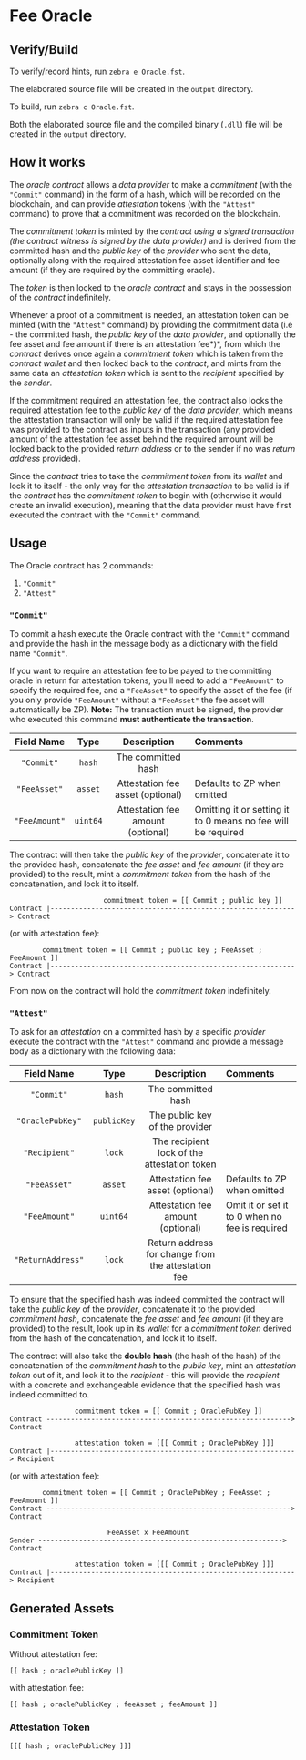 # Fee Oracle

## Verify/Build

To verify/record hints, run `zebra e Oracle.fst`.

The elaborated source file will be created in the `output` directory.

To build, run `zebra c Oracle.fst`.

Both the elaborated source file and the compiled binary (`.dll`) file will be created in the `output` directory.

## How it works

The *oracle contract* allows a *data provider* to make a *commitment* (with the `"Commit"` command) in the form of a hash, which will be recorded on the blockchain, and can provide *attestation* tokens (with the `"Attest"` command) to prove that a commitment was recorded on the blockchain.

The *commitment token* is minted by the *contract using a signed transaction (the contract witness is signed by the data provider)* and is derived from the committed hash and the *public key* of the *provider* who sent the data, optionally along with the required attestation fee asset identifier and fee amount (if they are required by the committing oracle).

The *token* is then locked to the *oracle contract* and stays in the possession of the *contract* indefinitely.

Whenever a proof of a commitment is needed, an attestation token can be minted (with the `"Attest"` command) by providing the commitment data (i.e - the committed hash, the *public key* of the *data provider*, and optionally the fee asset and fee amount if there is an attestation fee*)*, from which the *contract* derives once again a *commitment token* which is taken from the *contract wallet* and then locked back to the *contract*, and mints from the same data an *attestation token* which is sent to the *recipient* specified by the *sender*.

If the commitment required an attestation fee, the contract also locks the required attestation fee to the *public key* of the *data provider*, which means the attestation transaction will only be valid if the required attestation fee was provided to the contract as inputs in the transaction (any provided amount of the attestation fee asset behind the required amount will be locked back to the provided *return address* or to the sender if no was *return address* provided).

Since the *contract* tries to take the *commitment token* from its *wallet* and lock it to itself - the only way for the *attestation transaction* to be valid is if the *contract* has the *commitment token* to begin with (otherwise it would create an invalid execution), meaning that the data provider must have first executed the contract with the `"Commit"` command.

## Usage

The Oracle contract has 2 commands:

1. `"Commit"`
2. `"Attest"`

### `"Commit"`

To commit a hash execute the Oracle contract with the `"Commit"` command and provide the hash in the message body as a dictionary with the field name `"Commit"`.

If you want to require an attestation fee to be payed to the committing oracle in return for attestation tokens, you'll need to add a `"FeeAmount"` to specify the required fee, and a `"FeeAsset"` to specify the asset of the fee (if you only provide `"FeeAmount"` without a `"FeeAsset"` the fee asset will automatically be ZP).
**Note:** The transaction must be signed, the provider who executed this command **must authenticate the transaction**.

| Field Name         | Type               | Description                        | Comments
|:------------------:|:------------------:|:----------------------------------:|:--------------------
| `"Commit"`         | `hash`             | The committed hash                 |
| `"FeeAsset"`	     | `asset`	          | Attestation fee asset (optional)   | Defaults to ZP when omitted
| `"FeeAmount"`	     | `uint64`	          | Attestation fee amount (optional)  | Omitting it or setting it to 0 means no fee will be required

The contract will then take the *public key* of the *provider*, concatenate it to the provided hash, concatenate the *fee asset* and *fee amount* (if they are provided) to the result, mint a *commitment token* from the hash of the concatenation, and lock it to itself.

```
                       commitment token = [[ Commit ; public key ]]
Contract |------------------------------------------------------------> Contract
```

(or with attestation fee):

```
        commitment token = [[ Commit ; public key ; FeeAsset ; FeeAmount ]]
Contract |------------------------------------------------------------> Contract
```

From now on the contract will hold the *commitment token* indefinitely.

### `"Attest"`

To ask for an *attestation* on a committed hash by a specific *provider* execute the contract with the `"Attest"` command and provide a message body as a dictionary with the following data:

| Field Name         | Type               | Description                                        | Comments
|:------------------:|:------------------:|:--------------------------------------------------:|:-----------------------------------------------
| `"Commit"`         | `hash`             | The committed hash                                 |
| `"OraclePubKey"`   | `publicKey`        | The public key of the provider                     |
| `"Recipient"`      | `lock`             | The recipient lock of the attestation token        |
| `"FeeAsset"`	     | `asset`	          | Attestation fee asset (optional)	               | Defaults to ZP when omitted
| `"FeeAmount"`	     | `uint64`	          | Attestation fee amount (optional)	               | Omit it or set it to 0 when no fee is required
| `"ReturnAddress"`  | `lock`	          | Return address for change from the attestation fee |

To ensure that the specified hash was indeed committed the contract will take the *public key* of the *provider*, concatenate it to the provided *commitment hash*, concatenate the *fee asset* and *fee amount* (if they are provided) to the result, look up in its *wallet* for a *commitment token* derived from the hash of the concatenation, and lock it to itself.

The contract will also take the **double hash** (the hash of the hash) of the concatenation of the *commitment hash* to the *public key*, mint an *attestation token* out of it, and lock it to the *recipient* - this will provide the *recipient* with a concrete and exchangeable evidence that the specified hash was indeed committed to.

```
                commitment token = [[ Commit ; OraclePubKey ]]
Contract ------------------------------------------------------------> Contract

                attestation token = [[[ Commit ; OraclePubKey ]]]
Contract |------------------------------------------------------------> Recipient
```

(or with attestation fee):

```
        commitment token = [[ Commit ; OraclePubKey ; FeeAsset ; FeeAmount ]]
Contract ------------------------------------------------------------> Contract

                        FeeAsset x FeeAmount
Sender ------------------------------------------------------------> Contract

                attestation token = [[[ Commit ; OraclePubKey ]]]
Contract |------------------------------------------------------------> Recipient
```

## Generated Assets

### Commitment Token

Without attestation fee:

```
[[ hash ; oraclePublicKey ]]
```

with attestation fee:

```
[[ hash ; oraclePublicKey ; feeAsset ; feeAmount ]]
```

### Attestation Token

```
[[[ hash ; oraclePublicKey ]]]
```